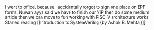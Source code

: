 I went to office. because I accidentally forgot to sign one place on EPF forms. 
Nuwan ayya said we have to finish our VIP then do some medium article then we can move to fun working with RISC-V architecture works
Started reading [[Introduction to SystemVerilog {by Ashok B. Mehta }]]

